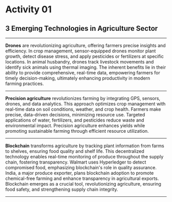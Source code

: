 # Activity 01

## 3 Emerging Technologies in Agriculture Sector
***
**Drones** are revolutionizing agriculture, offering farmers precise insights and efficiency. In crop management, sensor-equipped drones monitor plant growth, detect disease stress, and apply pesticides or fertilizers at specific locations. In animal husbandry, drones track livestock movements and identify sick animals using thermal imaging. The inherent benefits lie in their ability to provide comprehensive, real-time data, empowering farmers for timely decision-making, ultimately enhancing productivity in modern farming practices.

___
**Precision agriculture** revolutionizes farming by integrating GPS, sensors, drones, and data analytics. This approach optimizes crop management with real-time data on soil conditions, weather, and crop health. Farmers make precise, data-driven decisions, minimizing resource use. Targeted applications of water, fertilizers, and pesticides reduce waste and environmental impact. Precision agriculture enhances yields while promoting sustainable farming through efficient resource utilization.

___
**Blockchain** transforms agriculture by tracking plant information from farms to shelves, ensuring food quality and shelf life. This decentralized technology enables real-time monitoring of produce throughout the supply chain, fostering transparency. Walmart uses Hyperledger to detect compromised food, emphasizing blockchain's role in quality assurance. India, a major produce exporter, plans blockchain adoption to promote chemical-free farming and enhance transparency in agricultural exports. Blockchain emerges as a crucial tool, revolutionizing agriculture, ensuring food safety, and strengthening supply chain integrity.

___